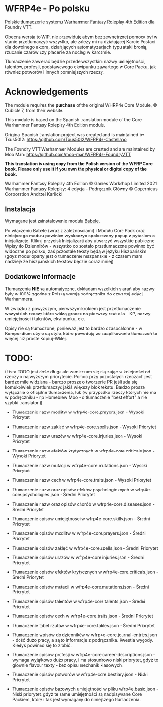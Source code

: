 # WFRP4e - Po polsku

Polskie tłumaczenie systemu [Warhammer Fantasy Roleplay 4th Edition](https://foundryvtt.com/packages/wfrp4e) dla Foundry VTT.

Obecna wersja to WIP, nie przewiduję abym bez zewnętrznej pomocy był w stanie przetłumaczyć wszystko, ale zależy mi na działającej Karcie Postaci dla dowolnego aktora, działających automatyzacjach typu ataki bronią, rzucanie czarów czy płacenie za nocleg w karczmie.

Tłumaczenie zawierać będzie przede wszystkim nazwy umiejętności, talentów, profesji, podstawowego ekwipunku zawartego w Core Packu, jak również potworów i innych pomniejszych rzeczy.

# Acknowledgements

The module requires the **purchase** of the original WHRP4e Core Module, © Cubicle 7, from their website. 

This module is based on the Spanish translation module of the Core Warhammer Fantasy Roleplay 4th Edition module.

Original Spanish translation project was created and is maintained by Txus5012: https://github.com/Txus5012/WFRP4e-Castellano

The Foundry VTT Warhammer Modules are created and are maintained by Moo Man: https://github.com/moo-man/WFRP4e-FoundryVTT

**This translation is using copy from the Polish version of the WFRP Core book. Please only use it if you own the physical or digital copy of the book.**

Warhammer Fantasy Roleplay 4th Edition © Games Workshop Limited 2021
Warhammer Fantasy Roleplay: 4 edycja - Podręcznik Główny © Copernicus Corporation Andrzej Karlicki



## Instalacja

Wymagane jest zainstalowanie modułu [Babele](https://gitlab.com/riccisi/foundryvtt-babele).

Po włączeniu Babele (wraz z zależnościami) i Modułu Core Pack oraz niniejszego modułu powinien wyskoczyc spolszczony popup z pytaniem o inicjalizacje. Kliknij przycisk Inicjalizacji aby utworzyć wszystkie publiczne Wpisy do Dzienników - wszystko co zostało przetłumaczone powinno być widoczne po polsku, zaś pozostałe teksty będą w języku Hiszpańskim (gdyż moduł oparty jest o tłumaczenie hiszpańskie - z czasem mam nadzieje że hiszpańskich tekstów będzie coraz mniej)

## Dodatkowe informacje

Tłumaczenia **NIE** są automatyczne, dokładam wszelkich starań aby nazwy były w 100% zgodne z Polską wersją podręcznika do czwartej edycji Warhammera.

W zwiazku z powyższym, pierwszym krokiem jest przetłumaczenie wszystkich rzeczy które widzą gracze na pierwszy rzut oka - KP, nazwy umiejętności i talentów, ekwipunku, etc.

Opisy nie są tłumaczone, ponieważ jest to bardzo czasochłonne - w Kompendium użyte są style, które powodują ze zaaplikowanie tłumaczeń to więcej niż proste Kopiuj-Wklej.

# TODO:
(Lista TODO jest dość długa ale zamierzam się nią zając w kolejności od rzeczy o najwyższym priorytecie. Pomoc przy pozostałych rzeczach jest bardzo mile widziana - bardzo prosze o tworzenie PR jeśli uda się komukolwiek przetłumaczyć jakiś większy blok tekstu. Bardzo prosze wyłącznie o oficjalne tłumaczenia, lub (w przypadku rzeczy których nie ma w podręczniku - np Homebrew Moo - o tłumaczenie "best effort" a nie szybki translator.))
- Tłumaczenie nazw modlitw w wfrp4e-core.prayers.json - Wysoki Priorytet
- Tłumaczenie nazw zaklęć w wfrp4e-core.spells.json - Wysoki Priorytet
- Tłumaczenie nazw urazów w wfrp4e-core.injuries.json - Wysoki Priorytet
- Tłumaczenie nazw efektów krytycznych w wfrp4e-core.criticals.json - Wysoki Priorytet
- Tłumaczenie nazw mutacji w wfrp4e-core.mutations.json - Wysoki Priorytet
- Tłumaczenie nazw cech w wfrp4e-core.traits.json - Wysoki Priorytet

- Tłumaczenie nazw oraz opisów efeków psychologicznych w wfrp4e-core.psychologies.json - Średni Priorytet
- Tłumaczenie nazw oraz opisów chorób w wfrp4e-core.diseases.json - Średni Priorytet

- Tłumaczenie opisów umiejętności w wfrp4e-core.skills.json - Średni Priorytet
- Tłumaczenie opisów modlitw w wfrp4e-core.prayers.json - Średni Priorytet
- Tłumaczenie opisów zaklęć w wfrp4e-core.spells.json - Średni Priorytet
- Tłumaczenie opisów urazów w wfrp4e-core.injuries.json - Średni Priorytet
- Tłumaczenie opisów efektów krytycznych w wfrp4e-core.criticals.json - Średni Priorytet
- Tłumaczenie opisów mutacji w wfrp4e-core.mutations.json - Średni Priorytet
- Tłumaczenie opisów talentów w wfrp4e-core.talents.json - Średni Priorytet
- Tłumaczenie opisów cech w wfrp4e-core.traits.json - Średni Priorytet

- Tłumaczenie tabel rzutów w wfrp4e-core.tables.json - Średni Priorytet

- Tłumaczenie wpisów do dzienników w wfrp4e-core.journal-entries.json - dość dużo pracy, a są to informacje z podręcznika. Kwestia wygody. Kiedyś powinno się to zrobić.
- Tłumaczenie opisów profesji w wfrp4e-core.career-descriptions.json - wymaga wyjątkowo dużo pracy, i ma stosunkowo niski priorytet, gdyż to głownie flavour texty - bez opisu mechanik klasowych.
- Tłumaczenie opisów potworów w wfrp4e-core.bestiary.json - Niski Priorytet
- Tłumaczenie opisów bazowych umiejętności w pliku wfrp4e.basic.json - Niski priorytet, gdyż te same umiejętności są nadpisywane Core Packiem, który i tak jest wymagany do niniejszego tłumaczenia.
